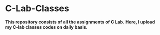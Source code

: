 # C-Lab-Classes

**This repository consists of all the assignments of C Lab.**
**Here, I upload my C-lab classes codes on daily basis.**
